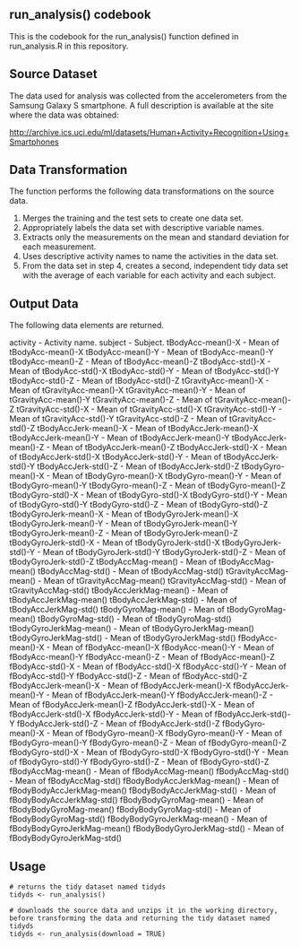 ## run_analysis() codebook
This is the codebook for the run_analysis() function defined in run_analysis.R in this repository.

## Source Dataset
The data used for analysis was collected from the accelerometers from the Samsung Galaxy S smartphone. A full description is available at the site where the data was obtained:

http://archive.ics.uci.edu/ml/datasets/Human+Activity+Recognition+Using+Smartphones

## Data Transformation
The function performs the following data transformations on the source data.

1. Merges the training and the test sets to create one data set.
2. Appropriately labels the data set with descriptive variable names. 
3. Extracts only the measurements on the mean and standard deviation for each measurement. 
4. Uses descriptive activity names to name the activities in the data set.
5. From the data set in step 4, creates a second, independent tidy data set with the average of each variable for each activity and each subject.


## Output Data
The following data elements are returned. 

activity - Activity name.
subject - Subject.
tBodyAcc-mean()-X - Mean of tBodyAcc-mean()-X
tBodyAcc-mean()-Y - Mean of tBodyAcc-mean()-Y
tBodyAcc-mean()-Z - Mean of tBodyAcc-mean()-Z
tBodyAcc-std()-X - Mean of tBodyAcc-std()-X
tBodyAcc-std()-Y - Mean of tBodyAcc-std()-Y
tBodyAcc-std()-Z - Mean of tBodyAcc-std()-Z
tGravityAcc-mean()-X - Mean of tGravityAcc-mean()-X
tGravityAcc-mean()-Y - Mean of tGravityAcc-mean()-Y
tGravityAcc-mean()-Z - Mean of tGravityAcc-mean()-Z
tGravityAcc-std()-X - Mean of tGravityAcc-std()-X
tGravityAcc-std()-Y - Mean of tGravityAcc-std()-Y
tGravityAcc-std()-Z - Mean of tGravityAcc-std()-Z
tBodyAccJerk-mean()-X - Mean of tBodyAccJerk-mean()-X
tBodyAccJerk-mean()-Y - Mean of tBodyAccJerk-mean()-Y
tBodyAccJerk-mean()-Z - Mean of tBodyAccJerk-mean()-Z
tBodyAccJerk-std()-X - Mean of tBodyAccJerk-std()-X
tBodyAccJerk-std()-Y - Mean of tBodyAccJerk-std()-Y
tBodyAccJerk-std()-Z - Mean of tBodyAccJerk-std()-Z
tBodyGyro-mean()-X - Mean of tBodyGyro-mean()-X
tBodyGyro-mean()-Y - Mean of tBodyGyro-mean()-Y
tBodyGyro-mean()-Z - Mean of tBodyGyro-mean()-Z
tBodyGyro-std()-X - Mean of tBodyGyro-std()-X
tBodyGyro-std()-Y - Mean of tBodyGyro-std()-Y
tBodyGyro-std()-Z - Mean of tBodyGyro-std()-Z
tBodyGyroJerk-mean()-X - Mean of tBodyGyroJerk-mean()-X
tBodyGyroJerk-mean()-Y - Mean of tBodyGyroJerk-mean()-Y
tBodyGyroJerk-mean()-Z - Mean of tBodyGyroJerk-mean()-Z
tBodyGyroJerk-std()-X - Mean of tBodyGyroJerk-std()-X
tBodyGyroJerk-std()-Y - Mean of tBodyGyroJerk-std()-Y
tBodyGyroJerk-std()-Z - Mean of tBodyGyroJerk-std()-Z
tBodyAccMag-mean() - Mean of tBodyAccMag-mean()
tBodyAccMag-std() - Mean of tBodyAccMag-std()
tGravityAccMag-mean() - Mean of tGravityAccMag-mean()
tGravityAccMag-std() - Mean of tGravityAccMag-std()
tBodyAccJerkMag-mean() - Mean of tBodyAccJerkMag-mean()
tBodyAccJerkMag-std() - Mean of tBodyAccJerkMag-std()
tBodyGyroMag-mean() - Mean of tBodyGyroMag-mean()
tBodyGyroMag-std() - Mean of tBodyGyroMag-std()
tBodyGyroJerkMag-mean() - Mean of tBodyGyroJerkMag-mean()
tBodyGyroJerkMag-std() - Mean of tBodyGyroJerkMag-std()
fBodyAcc-mean()-X - Mean of fBodyAcc-mean()-X
fBodyAcc-mean()-Y - Mean of fBodyAcc-mean()-Y
fBodyAcc-mean()-Z - Mean of fBodyAcc-mean()-Z
fBodyAcc-std()-X - Mean of fBodyAcc-std()-X
fBodyAcc-std()-Y - Mean of fBodyAcc-std()-Y
fBodyAcc-std()-Z - Mean of fBodyAcc-std()-Z
fBodyAccJerk-mean()-X - Mean of fBodyAccJerk-mean()-X
fBodyAccJerk-mean()-Y - Mean of fBodyAccJerk-mean()-Y
fBodyAccJerk-mean()-Z - Mean of fBodyAccJerk-mean()-Z
fBodyAccJerk-std()-X - Mean of fBodyAccJerk-std()-X
fBodyAccJerk-std()-Y - Mean of fBodyAccJerk-std()-Y
fBodyAccJerk-std()-Z - Mean of fBodyAccJerk-std()-Z
fBodyGyro-mean()-X - Mean of fBodyGyro-mean()-X
fBodyGyro-mean()-Y - Mean of fBodyGyro-mean()-Y
fBodyGyro-mean()-Z - Mean of fBodyGyro-mean()-Z
fBodyGyro-std()-X - Mean of fBodyGyro-std()-X
fBodyGyro-std()-Y - Mean of fBodyGyro-std()-Y
fBodyGyro-std()-Z - Mean of fBodyGyro-std()-Z
fBodyAccMag-mean() - Mean of fBodyAccMag-mean()
fBodyAccMag-std() - Mean of fBodyAccMag-std()
fBodyBodyAccJerkMag-mean() - Mean of fBodyBodyAccJerkMag-mean()
fBodyBodyAccJerkMag-std() - Mean of fBodyBodyAccJerkMag-std()
fBodyBodyGyroMag-mean() - Mean of fBodyBodyGyroMag-mean()
fBodyBodyGyroMag-std() - Mean of fBodyBodyGyroMag-std()
fBodyBodyGyroJerkMag-mean() - Mean of fBodyBodyGyroJerkMag-mean()
fBodyBodyGyroJerkMag-std() - Mean of fBodyBodyGyroJerkMag-std()

## Usage
```
# returns the tidy dataset named tidyds 
tidyds <- run_analysis()

# downloads the source data and unzips it in the working directory, before transforming the data and returning the tidy dataset named tidyds
tidyds <- run_analysis(download = TRUE)
```
